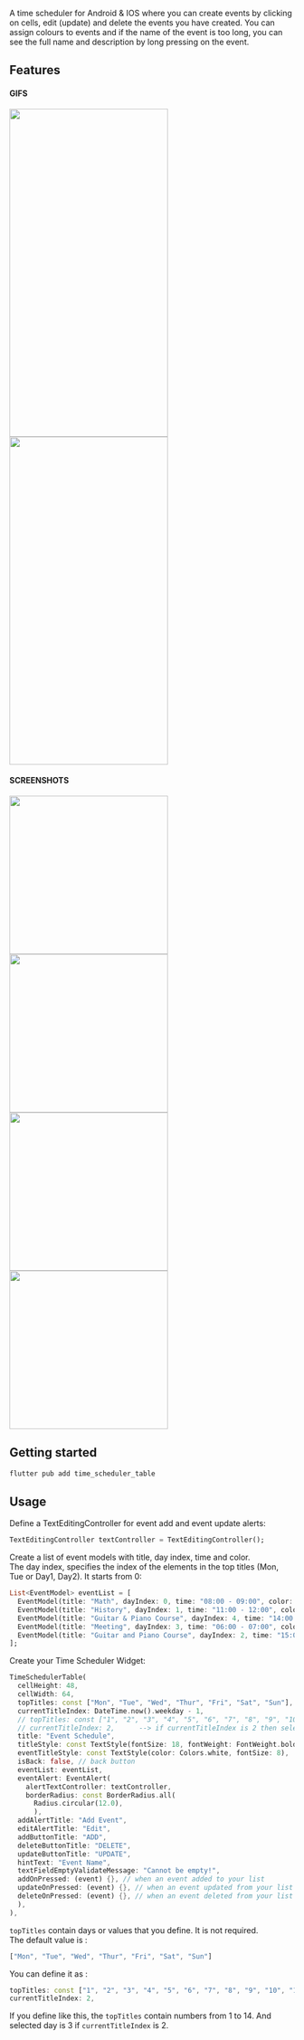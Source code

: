 A time scheduler for Android & IOS where you can create events by clicking on cells, edit (update) and delete the events you have created. You can assign colours to events and if the name of the event is too long, you can see the full name and description by long pressing on the event.

## Features

#### GIFS
<img src="https://github.com/githuseyingur/time_scheduler_table/assets/120099096/27177563-81d0-49ca-9765-87b52c39a8bd"  width="280" height ="580">
<img src="https://github.com/githuseyingur/time_scheduler_table/assets/120099096/c909575d-4292-45e3-95e0-ecf59cd92092"  width="280" height ="580">

#### SCREENSHOTS
<img src="https://github.com/githuseyingur/time_scheduler_table/assets/120099096/b3c72c90-512e-40b5-a98a-cb5cebc5e768"  width="280">
<img src="https://github.com/githuseyingur/time_scheduler_table/assets/120099096/ba9214b2-9efc-477c-8e79-2a9beea7e1f6"  width="280">
<img src="https://github.com/githuseyingur/time_scheduler_table/assets/120099096/8179e42e-a57e-42f8-aed2-693998af9692"  width="280">
<img src="https://github.com/githuseyingur/time_scheduler_table/assets/120099096/b56ee7c6-bfb9-4b25-9097-08a7239edc7d"  width="280">


## Getting started

```dart
flutter pub add time_scheduler_table
```

## Usage
Define a TextEditingController for event add and event update alerts:
```dart
TextEditingController textController = TextEditingController();
```
Create a list of event models with title, day index, time and color. <br> The day index, specifies the index of the elements in the top titles (Mon, Tue or Day1, Day2). It starts from 0:
```dart
List<EventModel> eventList = [
  EventModel(title: "Math", dayIndex: 0, time: "08:00 - 09:00", color: Colors.orange), // time format :  08:00 - 09:00
  EventModel(title: "History", dayIndex: 1, time: "11:00 - 12:00", color: Colors.pink), // dayIndex is topTitle's index (Monday : 0  or  Day1 : 0)
  EventModel(title: "Guitar & Piano Course", dayIndex: 4, time: "14:00 - 15:00", color: Colors.green),
  EventModel(title: "Meeting", dayIndex: 3, time: "06:00 - 07:00", color: Colors.deepPurple),
  EventModel(title: "Guitar and Piano Course", dayIndex: 2, time: "15:00 - 16:00", color: Colors.blue)
];
```
Create your Time Scheduler Widget: <br>

```dart
TimeSchedulerTable(
  cellHeight: 48,
  cellWidth: 64,
  topTitles: const ["Mon", "Tue", "Wed", "Thur", "Fri", "Sat", "Sun"],      // topTitles is growable : you can add as much as you want
  currentTitleIndex: DateTime.now().weekday - 1,
  // topTitles: const ["1", "2", "3", "4", "5", "6", "7", "8", "9", "10", "11", "12", "13", "14"],
  // currentTitleIndex: 2,      --> if currentTitleIndex is 2 then selected day is 3.
  title: "Event Schedule",
  titleStyle: const TextStyle(fontSize: 18, fontWeight: FontWeight.bold, color: Colors.black),
  eventTitleStyle: const TextStyle(color: Colors.white, fontSize: 8),
  isBack: false, // back button
  eventList: eventList,
  eventAlert: EventAlert(
    alertTextController: textController,
    borderRadius: const BorderRadius.all(
      Radius.circular(12.0),
      ),
  addAlertTitle: "Add Event",
  editAlertTitle: "Edit",
  addButtonTitle: "ADD",
  deleteButtonTitle: "DELETE",
  updateButtonTitle: "UPDATE",
  hintText: "Event Name",
  textFieldEmptyValidateMessage: "Cannot be empty!",
  addOnPressed: (event) {}, // when an event added to your list
  updateOnPressed: (event) {}, // when an event updated from your list
  deleteOnPressed: (event) {}, // when an event deleted from your list
  ),
),
```
`topTitles` contain days or values that you define. It is not required. <br> The default value is : 
```dart
["Mon", "Tue", "Wed", "Thur", "Fri", "Sat", "Sun"]
```
You can define it as : <br>
```dart
topTitles: const ["1", "2", "3", "4", "5", "6", "7", "8", "9", "10", "11", "12", "13", "14"],
currentTitleIndex: 2,
```
If you define like this, the `topTitles` contain numbers from 1 to 14. And selected day is 3 if `currentTitleIndex` is 2.

